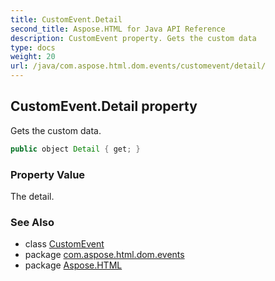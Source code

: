 ```yaml
---
title: CustomEvent.Detail
second_title: Aspose.HTML for Java API Reference
description: CustomEvent property. Gets the custom data
type: docs
weight: 20
url: /java/com.aspose.html.dom.events/customevent/detail/
---
```

## CustomEvent.Detail property

Gets the custom data.

```java
public object Detail { get; }
```

### Property Value

The detail.

### See Also

* class [CustomEvent](../)
* package [com.aspose.html.dom.events](../../customevent/)
* package [Aspose.HTML](../../../)
